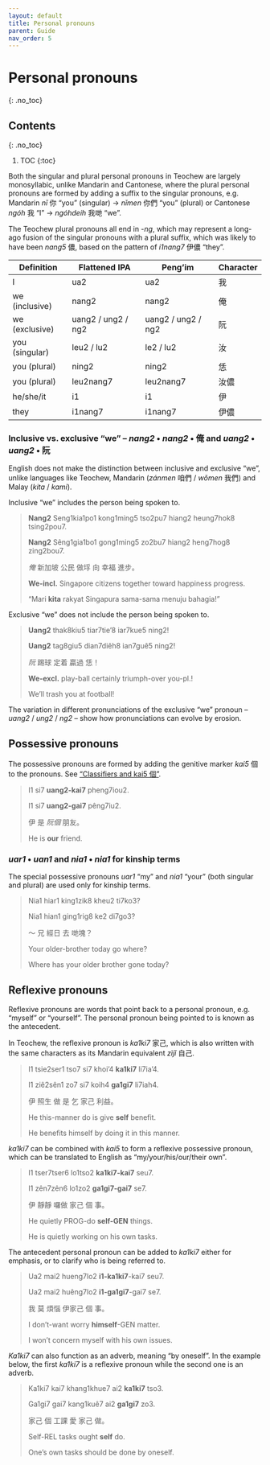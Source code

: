 ```yaml
---
layout: default
title: Personal pronouns
parent: Guide
nav_order: 5
---
```


Personal pronouns
=================
{: .no_toc}

Contents
--------
{: .no_toc}

1. TOC
{:toc}


Both the singular and plural personal pronouns in Teochew are largely monosyllabic, unlike Mandarin and Cantonese, where the plural personal pronouns are formed by adding a suffix to the singular pronouns, e.g. Mandarin *nǐ* 你 “you” (singular) → *nǐmen* 你們 “you” (plural) or Cantonese *ngóh* 我 “I” → *ngóhdeih* 我哋 “we”.

The Teochew plural pronouns all end in -*ng*, which may represent a long-ago fusion of the singular pronouns with a plural suffix, which was likely to have been *nang5* 儂, based on the pattern of *i1nang7* 伊儂 “they”.

| Definition     | Flattened IPA      | Peng’im            | Character |
|----------------|--------------------|--------------------|-----------|
| I              | ua2                | ua2                | 我        |
| we (inclusive) | nang2              | nang2              | 俺        |
| we (exclusive) | uang2 / ung2 / ng2 | uang2 / ung2 / ng2 | 阮        |
| you (singular) | leu2 / lu2         | le2 / lu2          | 汝        |
| you (plural)   | ning2              | ning2              | 恁        |
| you (plural)   | leu2nang7          | leu2nang7          | 汝儂      |
| he/she/it      | i1                 | i1                 | 伊        |
| they           | i1nang7            | i1nang7            | 伊儂      |

### Inclusive vs. exclusive “we” – *nang2* • *nang2* • 俺 and *uang2* • *uang2* • 阮

English does not make the distinction between inclusive and exclusive “we”, unlike languages like Teochew, Mandarin (*zánmen* 咱們 / *wǒmen* 我們) and Malay (*kita* / *kami*).

Inclusive “we” includes the person being spoken to.

> **Nang2** Seng1kia1po1 kong1ming5 tso2pu7 hiang2 heung7hok8 tsing2pou7.
>
> **Nang2** Sêng1gia1bo1 gong1ming5 zo2bu7 hiang2 heng7hog8 zing2bou7.
>
> *俺* 新加坡 公民 做垺 向 幸福 進步。
>
> **We-incl.** Singapore citizens together toward happiness progress.
>
> “Mari **kita** rakyat Singapura sama-sama menuju bahagia!”

Exclusive “we” does not include the person being spoken to.

> **Uang2** thak8kiu5 tiar7tie’8 iar7kue5 ning2!
>
> **Uang2** tag8giu5 dian7diêh8 ian7guê5 ning2!
>
> *阮* 踢球 定着 贏過 恁！
>
> **We-excl.** play-ball certainly triumph-over you-pl.!
>
> We’ll trash you at football!

The variation in different pronunciations of the exclusive “we” pronoun – *uang2* / *ung2* / *ng2* – show how pronunciations can evolve by erosion.

Possessive pronouns
-------------------

The possessive pronouns are formed by adding the genitive marker *kai5* 個 to the pronouns. See [“Classifiers and kai5 個”](pages/classifiers.md).

> I1 si7 **uang2-kai7** pheng7iou2.
>
> I1 si7 **uang2-gai7** pêng7iu2.
>
> 伊 是 *阮個* 朋友。
>
> He is **our** friend.

### *uar1* • *uan1* and *nia1* • *nia1* for kinship terms

The special possessive pronouns *uar1* “my” and *nia1* “your” (both singular and plural) are used only for kinship terms.

> Nia1 hiar1 king1zik8 kheu2 ti7ko3?
>
> Nia1 hian1 ging1rig8 ke2 di7go3?
>
> ～ 兄 經日 去 哋塊？
>
> Your older-brother today go where?
>
> Where has your older brother gone today?


Reflexive pronouns
------------------

Reflexive pronouns are words that point back to a personal pronoun, e.g. “myself” or “yourself”. The personal pronoun being pointed to is known as the antecedent.

In Teochew, the reflexive pronoun is *ka1ki7* 家己, which is also written with the same characters as its Mandarin equivalent *zìjǐ* 自己.

> I1 tsie2ser1 tso7 si7 khoi’4 **ka1ki7** li7ia’4.
>
> I1 ziê2sên1 zo7 si7 koih4 **ga1gi7** li7iah4.
>
> 伊 照生 做 是 乞 家己 利益。
>
> He this-manner do is give **self** benefit.
>
> He benefits himself by doing it in this manner.

*ka1ki7* can be combined with *kai5* to form a reflexive possessive pronoun, which can be translated to English as “my/your/his/our/their own”.

> I1 tser7tser6 lo1tso2 **ka1ki7-kai7** seu7.
>
> I1 zên7zên6 lo1zo2 **ga1gi7-gai7** se7.
>
> 伊 靜靜 囉做 家己 個 事。
>
> He quietly PROG-do **self-GEN** things.
>
> He is quietly working on his own tasks.

The antecedent personal pronoun can be added to *ka1ki7* either for emphasis, or to clarify who is being referred to.

> Ua2 mai2 hueng7lo2 **i1-ka1ki7**-kai7 seu7.
>
> Ua2 mai2 huêng7lo2 **i1-ga1gi7**-gai7 se7.
>
> 我 莫 煩惱 伊家己 個 事。
>
> I don’t-want worry **himself**-GEN matter.
>
> I won’t concern myself with his own issues.

*Ka1ki7* can also function as an adverb, meaning “by oneself”. In the example below, the first *ka1ki7* is a reflexive pronoun while the second one is an adverb.

> Ka1ki7 kai7 khang1khue7 ai2 **ka1ki7** tso3.
>
> Ga1gi7 gai7 kang1kuê7 ai2 **ga1gi7** zo3.
>
> 家己 個 工課 愛 家己 做。
>
> Self-REL tasks ought **self** do.
>
> One’s own tasks should be done by oneself.
